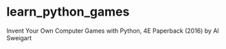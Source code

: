# learn_python_games
Invent Your Own Computer Games with Python, 4E Paperback (2016) by Al Sweigart
